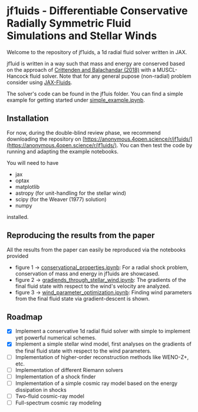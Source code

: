 # jf1uids - Differentiable Conservative Radially Symmetric Fluid Simulations and Stellar Winds

Welcome to the repository of jf1uids, a 1d radial fluid solver written in JAX.

jf1uid is written in a way such that mass and energy are conserved based on the approach of [Crittenden and Balachandar (2018)](https://doi.org/10.1007/s00193-017-0784-y) with a MUSCL-Hancock fluid solver. Note that for any general pupose (non-radial) problem consider using [JAX-Fluids](https://github.com/tumaer/JAXFLUIDS).

The solver's code can be found in the jf1uis folder. You can find a simple example for getting
started under [simple_example.ipynb](simple_example.ipynb).

## Installation
For now, during the double-blind review phase, we recommend downloading the repository on [https://anonymous.4open.science/r/jf1uids/](https://anonymous.4open.science/r/jf1uids/). You can then test the code by running and adapting the example notebooks.

You will need to have

- jax
- optax
- matplotlib
- astropy (for unit-handling for the stellar wind)
- scipy (for the Weaver (1977) solution)
- numpy

installed.

## Reproducing the results from the paper

All the results from the paper can easily be reproduced via the notebooks provided

- figure 1 &rarr; [conservational_properties.ipynb](conservational_properties.ipynb): For a radial shock problem, conservation of mass and energy in jf1uids are showcased.
- figure 2 &rarr; [gradiends_through_stellar_wind.ipynb](gradiends_through_stellar_wind.ipynb): The gradients of the final fluid state with respect to the wind's velocity are analyzed.
- figure 3 &rarr; [wind_parameter_optimization.ipynb](wind_parameter_optimization.ipynb): Finding wind parameters from the final fluid state via
gradient-descent is shown.

## Roadmap

- [x] Implement a conservative 1d radial fluid solver with simple to implement yet powerful numerical schemes.
- [x] Implement a simple stellar wind model, first analyses on the gradients of the final fluid state with respect to the wind parameters.
- [ ] Implementation of higher-order reconstruction methods like WENO-Z+, etc. 
- [ ] Implementation of different Riemann solvers
- [ ] Implementation of a shock finder
- [ ] Implementation of a simple cosmic ray model based on the energy dissipation in shocks
- [ ] Two-fluid cosmic-ray model
- [ ] Full-spectrum cosmic ray modeling